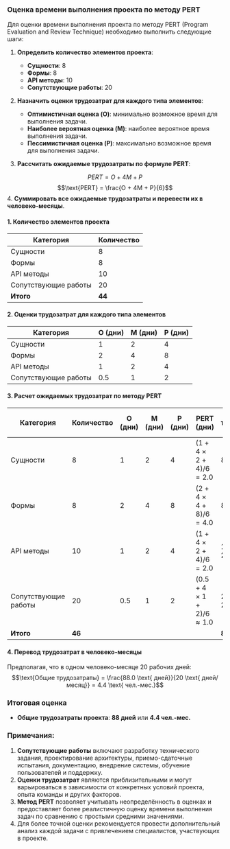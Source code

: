 ### Оценка времени выполнения проекта по методу PERT

Для оценки времени выполнения проекта по методу PERT (Program Evaluation and Review Technique) необходимо выполнить следующие шаги:

1. **Определить количество элементов проекта**:
    
    - **Сущности**: 8
    - **Формы**: 8
    - **API методы**: 10
    - **Сопутствующие работы**: 20
2. **Назначить оценки трудозатрат для каждого типа элементов**:
    
    - **Оптимистичная оценка (O)**: минимально возможное время для выполнения задачи.
    - **Наиболее вероятная оценка (M)**: наиболее вероятное время выполнения задачи.
    - **Пессимистичная оценка (P)**: максимально возможное время для выполнения задачи.
3. **Рассчитать ожидаемые трудозатраты по формуле PERT**:

$$PERT=O+4M+P$$
$$\text{PERT} = \frac{O + 4M + P}{6}$$
4. **Суммировать все ожидаемые трудозатраты и перевести их в человеко-месяцы**.
#### 1. Количество элементов проекта

| Категория            | Количество |
| -------------------- | ---------- |
| Сущности             | 8          |
| Формы                | 8          |
| API методы           | 10         |
| Сопутствующие работы | 20         |
| **Итого**            | **44**     |

#### 2. Оценки трудозатрат для каждого типа элементов

| Категория            | О (дни) | M (дни) | P (дни) |
| -------------------- | ------- | ------- | ------- |
| Сущности             | 1       | 2       | 4       |
| Формы                | 2       | 4       | 8       |
| API методы           | 1       | 2       | 4       |
| Сопутствующие работы | 0.5     | 1       | 2       |

#### 3. Расчет ожидаемых трудозатрат по методу PERT

| Категория            | Количество | O (дни) | M (дни) | P (дни) | PERT (дни)                | Общие трудозатраты (дней) |
| -------------------- | ---------- | ------- | ------- | ------- | ------------------------- | ------------------------- |
| Сущности             | 8          | 1       | 2       | 4       | $(1 + 4×2 + 4)/6 = 2.0$   | 8 × 2.0 = 16.0            |
| Формы                | 8          | 2       | 4       | 8       | $(2 + 4×4 + 8)/6 = 4.0$   | 8 × 4.0 = 32.0            |
| API методы           | 10         | 1       | 2       | 4       | $(1 + 4×2 + 4)/6 = 2.0$   | 10 × 2.0 = 20.0           |
| Сопутствующие работы | 20         | 0.5     | 1       | 2       | $(0.5 + 4×1 + 2)/6 ≈ 1.0$ | 20 × 1.0 = 20.0           |
| **Итого**            | **46**     |         |         |         |                           | **88.0 дней**             |

#### 4. Перевод трудозатрат в человеко-месяцы

Предполагая, что в одном человеко-месяце 20 рабочих дней:
$$\text{Общие трудозатраты} = \frac{88.0 \text{ дней}}{20 \text{ дней/месяц}} = 4.4 \text{ чел.-мес.}$$
### Итоговая оценка

- **Общие трудозатраты проекта**: **88 дней** или **4.4 чел.-мес.**
### Примечания:

1. **Сопутствующие работы** включают разработку технического задания, проектирование архитектуры, приемо-сдаточные испытания, документацию, внедрение системы, обучение пользователей и поддержку.
2. **Оценки трудозатрат** являются приблизительными и могут варьироваться в зависимости от конкретных условий проекта, опыта команды и других факторов.
3. **Метод PERT** позволяет учитывать неопределённость в оценках и предоставляет более реалистичную оценку времени выполнения задач по сравнению с простыми средними значениями.
4. Для более точной оценки рекомендуется провести дополнительный анализ каждой задачи с привлечением специалистов, участвующих в проекте.